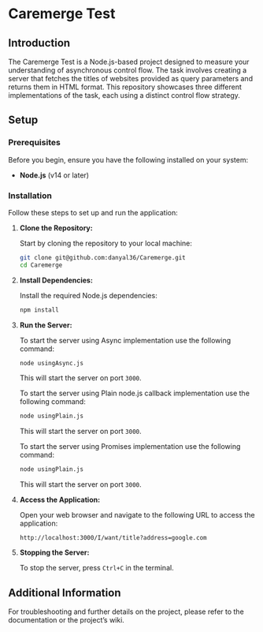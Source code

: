 
# Caremerge Test

## Introduction

The Caremerge Test is a Node.js-based project designed to measure your understanding of asynchronous control flow. The task involves creating a server that fetches the titles of websites provided as query parameters and returns them in HTML format. This repository showcases three different implementations of the task, each using a distinct control flow strategy.

## Setup

### Prerequisites

Before you begin, ensure you have the following installed on your system:

- **Node.js** (v14 or later)

### Installation

Follow these steps to set up and run the application:

1. **Clone the Repository:**

   Start by cloning the repository to your local machine:

   ```bash
   git clone git@github.com:danyal36/Caremerge.git
   cd Caremerge
   ```

2. **Install Dependencies:**

   Install the required Node.js dependencies:

   ```bash
   npm install
   ```

3. **Run the Server:**

   To start the server using Async implementation use the following command:

   ```bash
   node usingAsync.js
   ```

   This will start the server on port `3000`.

   To start the server using Plain node.js callback implementation use the following command:

   ```bash
   node usingPlain.js
   ```

   This will start the server on port `3000`.
   
   To start the server using Promises implementation use the following command:

   ```bash
   node usingPlain.js
   ```

   This will start the server on port `3000`.

4. **Access the Application:**

   Open your web browser and navigate to the following URL to access the application:

   ```
   http://localhost:3000/I/want/title?address=google.com
   ```

5. **Stopping the Server:**

   To stop the server, press `Ctrl+C` in the terminal.

## Additional Information

For troubleshooting and further details on the project, please refer to the documentation or the project’s wiki.
